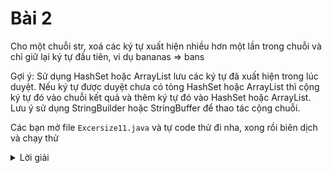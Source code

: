 # Bài 2
Cho một chuỗi str, xoá các ký tự xuất hiện nhiều hơn một lần trong chuỗi và chỉ giữ lại ký tự đầu tiên, vi dụ bananas => bans

Gợi ý: Sử dụng HashSet hoặc ArrayList lưu các ký tự đã xuất hiện trong lúc duyệt. Nếu ký tự được duyệt chưa có tỏng HashSet hoặc ArrayList thì cộng ký tự đó vào chuỗi kết quả và thêm ký tự đó vào HashSet hoặc ArrayList. Lưu ý sử dụng StringBuilder hoặc StringBuffer để thao tác cộng chuỗi.


Các bạn mở file `Excersize11.java` và tự code thử đi nha, xong rồi biên dịch và chạy thử

<details>
    <summary>Lời giải</summary>
    ```

        public class Excersize11 {

            public static void main(String[] args) {
                System.out.println(removeDuplicateChar("bananas"));
                System.out.println(removeDuplicateChar(""));

            }

            public static String removeDuplicateChar(String str) {
                Set<Character> charsPresent = new HashSet<>();
                StringBuilder stringBuilder = new StringBuilder();
                for(int i = 0; i < str.length(); i++) {
                    if (!charsPresent.contains(str.charAt(i))) {
                        stringBuilder.append(str.charAt(i));
                        charsPresent.add(str.charAt(i));
                    }
                }

                return stringBuilder.toString();
            }

        }

    ```
</details>